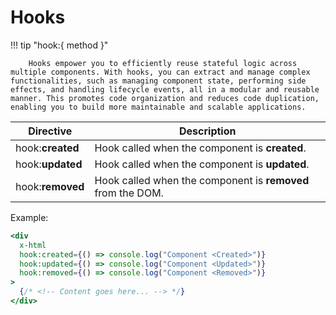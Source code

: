 # Hooks

!!! tip "hook:{ method }"

        Hooks empower you to efficiently reuse stateful logic across multiple components. With hooks, you can extract and manage complex functionalities, such as managing component state, performing side effects, and handling lifecycle events, all in a modular and reusable manner. This promotes code organization and reduces code duplication, enabling you to build more maintainable and scalable applications.

| Directive        | Description                                                 |
| ---------------- | ----------------------------------------------------------- |
| hook:**created** | Hook called when the component is **created**.              |
| hook:**updated** | Hook called when the component is **updated**.              |
| hook:**removed** | Hook called when the component is **removed** from the DOM. |

Example:

```jsx
<div
  x-html
  hook:created={() => console.log("Component <Created>")}
  hook:updated={() => console.log("Component <Updated>")}
  hook:removed={() => console.log("Component <Removed>")}
>
  {/* <!-- Content goes here... --> */}
</div>
```
